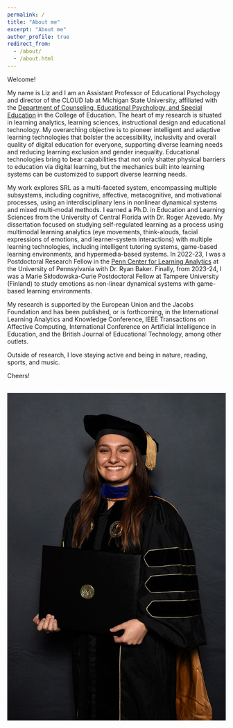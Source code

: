 ```yaml
---
permalink: /
title: "About me"
excerpt: "About me"
author_profile: true
redirect_from: 
  - /about/
  - /about.html
---
```


Welcome! 

My name is Liz and I am an Assistant Professor of Educational Psychology and director of the CLOUD lab at Michigan State University, affiliated with the [Department of Counseling, Educational Psychology, and Special Education](https://education.msu.edu/cepse/) in the College of Education. The heart of my research is situated in learning analytics, learning sciences, instructional design and educational technology. My overarching objective is to pioneer intelligent and adaptive learning technologies that bolster the accessibility, inclusivity and overall quality of digital education for everyone, supporting diverse learning needs and reducing learning exclusion and gender inequality. Educational technologies bring to bear capabilities that not only shatter physical barriers to education via digital learning, but the mechanics built into learning systems can be customized to support diverse learning needs.

My work explores SRL as a multi-faceted system, encompassing multiple subsystems, including cognitive, affective, metacognitive, and motivational processes, using an interdisciplinary lens in nonlinear dynamical systems and mixed multi-modal methods. I earned a Ph.D. in Education and Learning Sciences from the University of Central Florida with Dr. Roger Azevedo. My dissertation focused on studying self-regulated learning as a process using multimodal learning analytics (eye movements, think-alouds, facial expressions of emotions, and learner-system interactions) with multiple learning technologies, including intelligent tutoring systems, game-based learning environments, and hypermedia-based systems. In 2022-23, I was a Postdoctoral Research Fellow in the [Penn Center for Learning Analytics](https://learninganalytics.upenn.edu/index.html) at the University of Pennsylvania with Dr. Ryan Baker. Finally, from 2023-24, I was a Marie Skłodowska-Curie Postdoctoral Fellow at Tampere University (Finland) to study emotions as non-linear dynamical systems with game-based learning environments.

My research is supported by the European Union and the Jacobs Foundation and has been published, or is forthcoming, in the International Learning Analytics and Knowledge Conference, IEEE Transactions on Affective Computing, International Conference on Artificial Intelligence in Education, and the British Journal of Educational Technology, among other outlets.

Outside of research, I love staying active and being in nature, reading, sports, and music. 

Cheers!


<br/><img src='/images/IMG_9280.JPG'>
